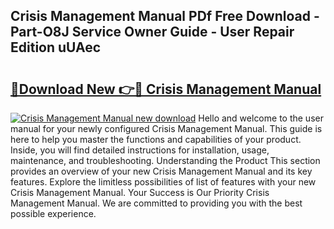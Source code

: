## Crisis Management Manual PDf Free Download - Part-O8J Service Owner Guide - User Repair Edition uUAec

# <h2><a href="http://cf30135.oget.top/?id=Crisis+Management+Manual">🔗Download New 👉🔴 Crisis Management Manual</a></h2>

[![Crisis Management Manual new download](https://i.imgur.com/5g1atiW.png)](http://cf30135.oget.top/?id=Crisis+Management+Manual)
Hello and welcome to the user manual for your newly configured Crisis Management Manual. This guide is here to help you master the functions and capabilities of your product. Inside, you will find detailed instructions for installation, usage, maintenance, and troubleshooting. Understanding the Product This section provides an overview of your new Crisis Management Manual and its key features. Explore the limitless possibilities of list of features with your new Crisis Management Manual. Your Success is Our Priority Crisis Management Manual. We are committed to providing you with the best possible experience.
